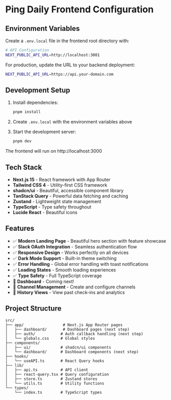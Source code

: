 # Ping Daily Frontend Configuration

## Environment Variables

Create a `.env.local` file in the frontend root directory with:

```bash
# API Configuration
NEXT_PUBLIC_API_URL=http://localhost:3001
```

For production, update the URL to your backend deployment:

```bash
NEXT_PUBLIC_API_URL=https://api.your-domain.com
```

## Development Setup

1. Install dependencies:

   ```bash
   pnpm install
   ```

2. Create `.env.local` with the environment variables above

3. Start the development server:
   ```bash
   pnpm dev
   ```

The frontend will run on http://localhost:3000

## Tech Stack

- **Next.js 15** - React framework with App Router
- **Tailwind CSS 4** - Utility-first CSS framework
- **shadcn/ui** - Beautiful, accessible component library
- **TanStack Query** - Powerful data fetching and caching
- **Zustand** - Lightweight state management
- **TypeScript** - Type safety throughout
- **Lucide React** - Beautiful icons

## Features

- ✅ **Modern Landing Page** - Beautiful hero section with feature showcase
- ✅ **Slack OAuth Integration** - Seamless authentication flow
- ✅ **Responsive Design** - Works perfectly on all devices
- ✅ **Dark Mode Support** - Built-in theme switching
- ✅ **Error Handling** - Global error handling with toast notifications
- ✅ **Loading States** - Smooth loading experiences
- ✅ **Type Safety** - Full TypeScript coverage
- 🚧 **Dashboard** - Coming next!
- 🚧 **Channel Management** - Create and configure channels
- 🚧 **History Views** - View past check-ins and analytics

## Project Structure

```
src/
├── app/                 # Next.js App Router pages
│   ├── dashboard/       # Dashboard pages (next step)
│   ├── auth/           # Auth callback handling (next step)
│   └── globals.css     # Global styles
├── components/
│   ├── ui/             # shadcn/ui components
│   └── dashboard/      # Dashboard components (next step)
├── hooks/
│   └── useAPI.ts       # React Query hooks
├── lib/
│   ├── api.ts          # API client
│   ├── react-query.tsx # Query configuration
│   ├── store.ts        # Zustand stores
│   └── utils.ts        # Utility functions
└── types/
    └── index.ts        # TypeScript types
```
